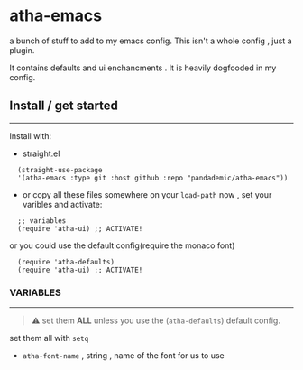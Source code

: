 # atha-emacs
a bunch of stuff to add to my emacs config. This isn't a whole config , just a plugin.

It contains defaults and ui enchancments .
It is heavily dogfooded in my config.

## Install / get started
-----
Install with:
 - straight.el
``` emacs-lisp
  (straight-use-package
  '(atha-emacs :type git :host github :repo "pandademic/atha-emacs"))
```
- or copy all these files somewhere on your `load-path`
now , set your varibles and activate:
```emacs-lisp
  ;; variables
  (require 'atha-ui) ;; ACTIVATE!
```
or you could use the default config(require the monaco font)
```emacs-lisp
  (require 'atha-defaults) 
  (require 'atha-ui) ;; ACTIVATE!
 ```
### VARIABLES
-----
> :warning: set them **ALL** unless you use the (`atha-defaults`) default config.

set them all with `setq`
- `atha-font-name` , string , name of the font for us to use
